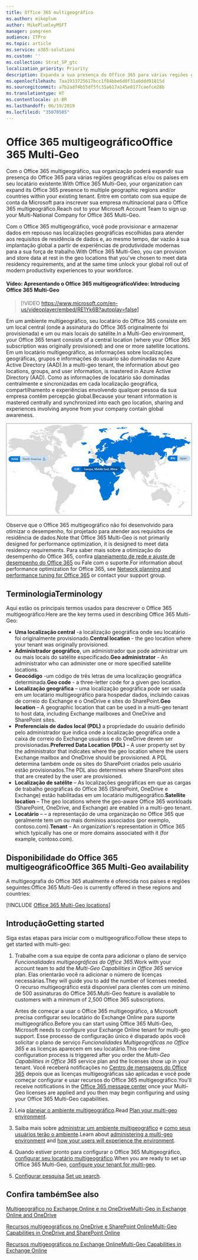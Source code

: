 ```yaml
---
title: Office 365 multigeográfico
ms.author: mikeplum
author: MikePlumleyMSFT
manager: pamgreen
audience: ITPro
ms.topic: article
ms.service: o365-solutions
ms.custom: ''
ms.collection: Strat_SP_gtc
localization_priority: Priority
description: Expanda a sua presença do Office 365 para várias regiões geográficas com o Office 365 multigeográfico.
ms.openlocfilehash: 7aa1933725617bcc1f84bbe6d0f31a6ddd91815d
ms.sourcegitcommit: a7b2adf4b55df5fc35a617a145e8177caefce28b
ms.translationtype: HT
ms.contentlocale: pt-BR
ms.lasthandoff: 06/19/2019
ms.locfileid: "35078505"
---
```

# <a name="office-365-multi-geo"></a><span data-ttu-id="902e8-103">Office 365 multigeográfico</span><span class="sxs-lookup"><span data-stu-id="902e8-103">Office 365 Multi-Geo</span></span>

<span data-ttu-id="902e8-104">Com o Office 365 multigeográfico, sua organização poderá expandir sua presença do Office 365 para várias regiões geográficas e/ou os países em seu locatário existente.</span><span class="sxs-lookup"><span data-stu-id="902e8-104">With Office 365 Multi-Geo, your organization can expand its Office 365 presence to multiple geographic regions and/or countries within your existing tenant.</span></span> <span data-ttu-id="902e8-105">Entre em contato com sua equipe de conta da Microsoft para inscrever sua empresa multinacional para o Office 365 multigeográfico.</span><span class="sxs-lookup"><span data-stu-id="902e8-105">Reach out to your Microsoft Account Team to sign up your Multi-National Company for Office 365 Multi-Geo.</span></span>
  
<span data-ttu-id="902e8-106">Com o Office 365 multigeográfico, você pode provisionar e armazenar dados em repouso nas localizações geográficas escolhidas para atender aos requisitos de residência de dados e, ao mesmo tempo, dar vazão à sua implantação global a partir de experiências de produtividade modernas para a sua força de trabalho.</span><span class="sxs-lookup"><span data-stu-id="902e8-106">With Office 365 Multi-Geo, you can provision and store data at rest in the geo locations that you've chosen to meet data residency requirements, and at the same time unlock your global roll out of modern productivity experiences to your workforce.</span></span>

#### <a name="video-introducing-office-365-multi-geo"></a><span data-ttu-id="902e8-107">Vídeo: Apresentando o Office 365 multigeográfico</span><span class="sxs-lookup"><span data-stu-id="902e8-107">Video: Introducing Office 365 Multi-Geo</span></span>

> [!VIDEO https://www.microsoft.com/en-us/videoplayer/embed/RE1Yk6B?autoplay=false]

<span data-ttu-id="902e8-108">Em um ambiente multigeográfico, seu locatário do Office 365 consiste em um local central (onde a assinatura do Office 365 originalmente foi provisionada) e um ou mais locais do satélite.</span><span class="sxs-lookup"><span data-stu-id="902e8-108">In a Multi-Geo environment, your Office 365 tenant consists of a central location (where your Office 365 subscription was originally provisioned) and one or more satellite locations.</span></span> <span data-ttu-id="902e8-109">Em um locatário multigeográfico, as informações sobre localizações geográficas, grupos e informações do usuário são dominadas no Azure Active Directory (AAD).</span><span class="sxs-lookup"><span data-stu-id="902e8-109">In a multi-geo tenant, the information about geo locations, groups, and user information, is mastered in Azure Active Directory (AAD).</span></span> <span data-ttu-id="902e8-110">Como as informações de locatário são dominadas centralmente e sincronizadas em cada localização geográfica, compartilhamento e experiências envolvendo qualquer pessoa da sua empresa contêm percepção global.</span><span class="sxs-lookup"><span data-stu-id="902e8-110">Because your tenant information is mastered centrally and synchronized into each geo location, sharing and experiences involving anyone from your company contain global awareness.</span></span>

![Captura de tela do menu do centro de administração do SharePoint](media/multi-geo-world-map.png)

<span data-ttu-id="902e8-112">Observe que o Office 365 multigeográfico não foi desenvolvido para otimizar o desempenho, foi projetado para atender aos requisitos de residência de dados.</span><span class="sxs-lookup"><span data-stu-id="902e8-112">Note that Office 365 Multi-Geo is not primarily designed for performance optimization, it is designed to meet data residency requirements.</span></span> <span data-ttu-id="902e8-113">Para saber mais sobre a otimização do desempenho do Office 365, confira [planejamento de rede e ajuste de desempenho do Office 365](https://support.office.com/article/e5f1228c-da3c-4654-bf16-d163daee8848) ou Fale com o suporte.</span><span class="sxs-lookup"><span data-stu-id="902e8-113">For information about performance optimization for Office 365, see [Network planning and performance tuning for Office 365](https://support.office.com/article/e5f1228c-da3c-4654-bf16-d163daee8848) or contact your support group.</span></span>

## <a name="terminology"></a><span data-ttu-id="902e8-114">Terminologia</span><span class="sxs-lookup"><span data-stu-id="902e8-114">Terminology</span></span>

<span data-ttu-id="902e8-115">Aqui estão os principais termos usados para descrever o Office 365 multigeográfico:</span><span class="sxs-lookup"><span data-stu-id="902e8-115">Here are the key terms used in describing Office 365 Multi-Geo:</span></span>

- <span data-ttu-id="902e8-116">**Uma localização central** -a localização geográfica onde seu locatário foi originalmente provisionado.</span><span class="sxs-lookup"><span data-stu-id="902e8-116">**Central location** - the geo location where your tenant was originally provisioned.</span></span>
- <span data-ttu-id="902e8-117">**Administrador geográfico**, um administrador que pode administrar um ou mais locais do satélite especificado.</span><span class="sxs-lookup"><span data-stu-id="902e8-117">**Geo administrator** - An administrator who can administer one or more specified satellite locations.</span></span>
- <span data-ttu-id="902e8-118">**Geocódigo** -um código de três letras de uma localização geográfica determinada.</span><span class="sxs-lookup"><span data-stu-id="902e8-118">**Geo code** - a three-letter code for a given geo location.</span></span>
- <span data-ttu-id="902e8-119">**Localização geográfica** – uma localização geográfica pode ser usada em um locatário multigeográfico para hospedar dados, incluindo caixas de correio do Exchange e o OneDrive e sites do SharePoint.</span><span class="sxs-lookup"><span data-stu-id="902e8-119">**Geo location** – A geographic location that can be used in a multi-geo tenant to host data, including Exchange mailboxes and OneDrive and SharePoint sites.</span></span>
- <span data-ttu-id="902e8-120">**Preferenciais de dados local (PDL)** a propriedade do usuário definido pelo administrador que indica onde a localização geográfica onde a caixa de correio do Exchange usuários e do OneDrive devem ser provisionadas.</span><span class="sxs-lookup"><span data-stu-id="902e8-120">**Preferred Data Location (PDL)** – A user property set by the administrator that indicates where the geo location where the users Exchange mailbox and OneDrive should be provisioned.</span></span> <span data-ttu-id="902e8-121">A PDL determina também onde os sites do SharePoint criados pelo usuário estão provisionados.</span><span class="sxs-lookup"><span data-stu-id="902e8-121">The PDL also determines where SharePoint sites that are created by the user are provisioned.</span></span>
- <span data-ttu-id="902e8-122">**Localização de satélite** – As localizações geográficas em que as cargas de trabalho geográficas do Office 365 (SharePoint, OneDrive e Exchange) estão habilitadas em um locatário multigeográfico.</span><span class="sxs-lookup"><span data-stu-id="902e8-122">**Satellite location** – The geo locations where the geo-aware Office 365 workloads (SharePoint, OneDrive, and Exchange) are enabled in a multi-geo tenant.</span></span>
- <span data-ttu-id="902e8-123">**Locatário** – – a representação de uma organização no Office 365 que geralmente tem um ou mais domínios associados (por exemplo, contoso.com).</span><span class="sxs-lookup"><span data-stu-id="902e8-123">**Tenant** – An organization's representation in Office 365 which typically has one or more domains associated with it (for example, contoso.com).</span></span>

## <a name="office-365-multi-geo-availability"></a><span data-ttu-id="902e8-124">Disponibilidade do Office 365 multigeográfico</span><span class="sxs-lookup"><span data-stu-id="902e8-124">Office 365 Multi-Geo availability</span></span>

<span data-ttu-id="902e8-125">A multigeografia do Office 365 atualmente é oferecida nos países e regiões seguintes:</span><span class="sxs-lookup"><span data-stu-id="902e8-125">Office 365 Multi-Geo is currently offered in these regions and countries:</span></span>

[!INCLUDE [Office 365 Multi-Geo locations](includes/office-365-multi-geo-locations.md)]

## <a name="getting-started"></a><span data-ttu-id="902e8-126">Introdução</span><span class="sxs-lookup"><span data-stu-id="902e8-126">Getting started</span></span>

<span data-ttu-id="902e8-127">Siga estas etapas para iniciar com o multigeográfico:</span><span class="sxs-lookup"><span data-stu-id="902e8-127">Follow these steps to get started with multi-geo:</span></span>

1. <span data-ttu-id="902e8-128">Trabalhe com a sua equipe de conta para adicionar o plano de serviço _Funcionalidades multigeográficas do Office 365_.</span><span class="sxs-lookup"><span data-stu-id="902e8-128">Work with your account team to add the _Multi-Geo Capabilities in Office 365_ service plan.</span></span> <span data-ttu-id="902e8-129">Elas orientarão você ra adicionar o número de licenças necessárias.</span><span class="sxs-lookup"><span data-stu-id="902e8-129">They will guide you to add the number of licenses needed.</span></span> <span data-ttu-id="902e8-130">O recurso multigeográfico está disponível para clientes com um mínimo de 500 assinaturas do Office 365.</span><span class="sxs-lookup"><span data-stu-id="902e8-130">Multi-Geo feature is available to customers with a minimum of 2,500 Office 365 subscriptions.</span></span>

   <span data-ttu-id="902e8-131">Antes de começar a usar o Office 365 multigeográfico, a Microsoft precisa configurar seu locatário do Exchange Online para suporte multigeográfico.</span><span class="sxs-lookup"><span data-stu-id="902e8-131">Before you can start using Office 365 Multi-Geo, Microsoft needs to configure your Exchange Online tenant for multi-geo support.</span></span> <span data-ttu-id="902e8-132">Esse processo de configuração único é disparado após você solicitar o plano de serviço *Funcionalidades Multigeográficas no Office 365* e as licenças aparecem em seu locatário.</span><span class="sxs-lookup"><span data-stu-id="902e8-132">This one-time configuration process is triggered after you order the *Multi-Geo Capabilities in Office 365* service plan and the licenses show up in your tenant.</span></span> <span data-ttu-id="902e8-133">Você receberá notificações no [Centro de mensagens do Office 365](https://support.office.com/article/38FB3333-BFCC-4340-A37B-DEDA509C2093) depois que as licenças multigeográficas são aplicadas e você pode começar configurar e usar recursos do Office 365 multigeográfico.</span><span class="sxs-lookup"><span data-stu-id="902e8-133">You'll receive notifications in the [Office 365 message center](https://support.office.com/article/38FB3333-BFCC-4340-A37B-DEDA509C2093) once your Multi-Geo licenses are applied and you then may begin configuring and using your Office 365 Multi-Geo capabilities.</span></span>

2. <span data-ttu-id="902e8-134">Leia [planejar o ambiente multigeográfico](plan-for-multi-geo.md).</span><span class="sxs-lookup"><span data-stu-id="902e8-134">Read [Plan your multi-geo environment](plan-for-multi-geo.md).</span></span>

3. <span data-ttu-id="902e8-135">Saiba mais sobre [administrar um ambiente multigeográfico](administering-a-multi-geo-environment.md) e [como seus usuários terão o ambiente](multi-geo-user-experience.md).</span><span class="sxs-lookup"><span data-stu-id="902e8-135">Learn about [administering a multi-geo environment](administering-a-multi-geo-environment.md) and [how your users will experience the environment](multi-geo-user-experience.md).</span></span>

4. <span data-ttu-id="902e8-136">Quando estiver pronto para configurar o Office 365 Multigeográfico, [configurar seu locatário multigeográfico](multi-geo-tenant-configuration.md).</span><span class="sxs-lookup"><span data-stu-id="902e8-136">When you are ready to set up Office 365 Multi-Geo, [configure your tenant for multi-geo](multi-geo-tenant-configuration.md).</span></span>

5. <span data-ttu-id="902e8-137">[Configurar pesquisa](configure-search-for-multi-geo.md).</span><span class="sxs-lookup"><span data-stu-id="902e8-137">[Set up search](configure-search-for-multi-geo.md).</span></span>

## <a name="see-also"></a><span data-ttu-id="902e8-138">Confira também</span><span class="sxs-lookup"><span data-stu-id="902e8-138">See also</span></span>

[<span data-ttu-id="902e8-139">Multigeográfico no Exchange Online e no OneDrive</span><span class="sxs-lookup"><span data-stu-id="902e8-139">Multi-Geo in Exchange Online and OneDrive</span></span>](https://Aka.ms/GoMultiGeo)

[<span data-ttu-id="902e8-140">Recursos multigeográficos no OneDrive e SharePoint Online</span><span class="sxs-lookup"><span data-stu-id="902e8-140">Multi-Geo Capabilities in OneDrive and SharePoint Online</span></span>](https://docs.microsoft.com/office365/enterprise/multi-geo-capabilities-in-onedrive-and-sharepoint-online-in-office-365)

[<span data-ttu-id="902e8-141">Recursos multigeográficos no Exchange Online</span><span class="sxs-lookup"><span data-stu-id="902e8-141">Multi-Geo Capabilities in Exchange Online</span></span>](https://docs.microsoft.com/office365/enterprise/multi-geo-capabilities-in-exchange-online)
